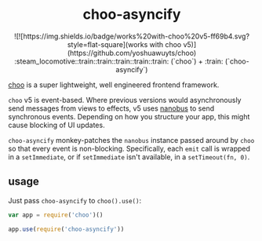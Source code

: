 <div align="center"><h1>choo-asyncify</h1></div>

<div align="center">
  ![![https://img.shields.io/badge/works%20with-choo%20v5-ff69b4.svg?style=flat-square](works with choo v5)](https://github.com/yoshuawuyts/choo) :steam_locomotive::train::train::train::train::train: (`choo`) + :train: (`choo-asyncify`)
</div>

[choo](https://github.com/yoshuawuyts/choo) is a super lightweight, well engineered frontend framework.

`choo` v5 is event-based. Where previous versions would asynchronously send messages from views to effects, v5 uses [nanobus](https://github.com/yoshuawuyts/nanobus) to send synchronous events.
Depending on how you structure your app, this might cause blocking of UI updates.

`choo-asyncify` monkey-patches the `nanobus` instance passed around by `choo` so that every event is non-blocking.
Specifically, each `emit` call is wrapped in a `setImmediate`, or if `setImmediate` isn't available, in a `setTimeout(fn, 0)`.

## usage

Just pass `choo-asyncify` to `choo().use()`:

```js
var app = require('choo')()

app.use(require('choo-asyncify'))
```
